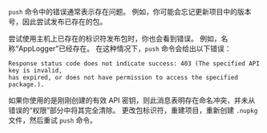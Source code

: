 `push` 命令中的错误通常表示存在问题。 例如，你可能会忘记更新项目中的版本号，因此尝试发布已存在的包。

尝试使用主机上已存在的标识符发布包时，你也会看到错误。 例如，名称“AppLogger”已经存在。 在这种情况下，`push` 命令会给出以下错误：

```output
Response status code does not indicate success: 403 (The specified API key is invalid,
has expired, or does not have permission to access the specified package.).
```

如果你使用的是刚刚创建的有效 API 密钥，则此消息表明存在命名冲突，并未从错误的“权限”部分中将其完全清除。 更改包标识符，重建项目，重新创建 `.nupkg` 文件，然后重试 `push` 命令。